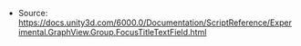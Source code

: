* Source: https://docs.unity3d.com/6000.0/Documentation/ScriptReference/Experimental.GraphView.Group.FocusTitleTextField.html


